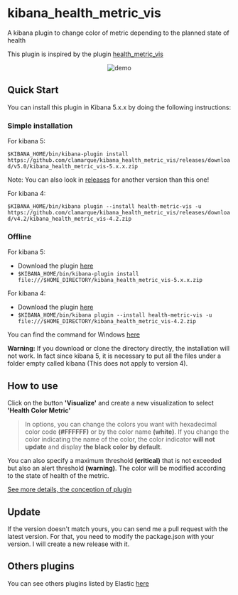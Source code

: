 # kibana_health_metric_vis
A kibana plugin  to change color of metric depending to the planned state of health 

This plugin is inspired by the plugin [health_metric_vis](https://github.com/DeanF/health_metric_vis)

<p align="center">
<img src="https://rawgit.com/clamarque/kibana_health_metric_vis/master/assets/images/demo.gif" alt="demo">
</p>

## Quick Start

You can install this plugin in Kibana 5.x.x by doing the following instructions:

### Simple installation

For kibana 5:

`$KIBANA_HOME/bin/kibana-plugin install https://github.com/clamarque/kibana_health_metric_vis/releases/download/v5.0/kibana_health_metric_vis-5.x.x.zip `

Note: You can also look in [releases](https://github.com/clamarque/kibana_health_metric_vis/releases) for another version than this one!

For kibana 4:

`$KIBANA_HOME/bin/kibana plugin --install health-metric-vis -u https://github.com/clamarque/kibana_health_metric_vis/releases/download/v4.2/kibana_health_metric_vis-4.2.zip`

### Offline

For kibana 5:

* Download the plugin [here](https://github.com/clamarque/kibana_health_metric_vis/releases/)
* `$KIBANA_HOME/bin/kibana-plugin install file:///$HOME_DIRECTORY/kibana_health_metric_vis-5.x.x.zip`

For kibana 4:

* Download the plugin [here](https://github.com/clamarque/kibana_health_metric_vis/releases/download/v4.2/kibana_health_metric_vis-4.2.zip)
* `$KIBANA_HOME/bin/kibana plugin --install health-metric-vis -u file:///$HOME_DIRECTORY/kibana_health_metric_vis-4.2.zip`

You can find the command for Windows [here](https://github.com/clamarque/Kibana_health_metric_vis/wiki#install-plugin-with-windows)

**Warning:** If you download or clone the directory directly, the installation will not work. In fact since kibana 5, it is necessary to put all the files under a folder empty called kibana (This does not apply to version 4).

## How to use

Click on the button **'Visualize'** and create a new visualization to select **'Health Color Metric'**

> In options, you can change the colors you want with hexadecimal color code **(#FFFFFF)** or by the color name **(white)**. If you change the color indicating the name of the color, the color indicator **will not update** and display **the black color by default**.

You can also specify a maximum threshold **(critical)** that is not exceeded but also an alert threshold **(warning)**. The color will be modified according to the state of health of the metric.

[See more details, the conception of plugin](https://github.com/clamarque/Kibana_health_metric_vis/wiki)

## Update 

If the version doesn't match yours, you can send me a pull request with the latest version. For that, you need to modify the package.json with your version. I will create a new release with it.

## Others plugins

You can see others plugins listed by Elastic [here](https://www.elastic.co/guide/en/kibana/current/known-plugins.html)
